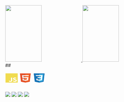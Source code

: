 <link rel="stylesheet" href="https://cdn.jsdelivr.net/gh/devicons/devicon@latest/devicon.min.css">
<div display>
<a href="https://github.com/HiagoCarlos">
<img height="180em" width="48%" src="https://github-readme-stats.vercel.app/api?username=HiagoCarlos&theme=dark&show_icons=true">
<img height="180em" width="48%" src="https://github-readme-stats.vercel.app/api/top-langs/?username=HiagoCarlos&layout=compact&theme=dark"></a>
   ##
</div>

<div style="display: inline_block"><br>
  <img align="center" alt="JS" height="30" width="40" src="https://raw.githubusercontent.com/devicons/devicon/master/icons/javascript/javascript-plain.svg">
  <img align="center" alt="HTML" height="30" width="40" src="https://raw.githubusercontent.com/devicons/devicon/master/icons/html5/html5-original.svg">
  <img align="center" alt="CSS" height="30" width="40" src="https://raw.githubusercontent.com/devicons/devicon/master/icons/css3/css3-original.svg">
  <i class="devicon-devicon-plain"></i>

  ##
</div>
  
  
<div> 
  <a href="https://www.instagram.com/_hiagocarlos/" target="_blank"><img src="https://img.shields.io/badge/-Instagram-%23E4405F?style=for-the-badge&logo=instagram&logoColor=white" target="_blank"></a>
  <a href="https://discord.gg/wagxzStdcR" target="_blank"><img src="https://img.shields.io/badge/Discord-7289DA?style=for-the-badge&logo=discord&logoColor=white" target="_blank"></a> 
  <a href = "mailto:hiagocarlos215@gmail.com"><img src="https://img.shields.io/badge/-Gmail-%23333?style=for-the-badge&logo=gmail&logoColor=white" target="_blank"></a>
  <a href="https://www.linkedin.com/in/hiagocarlos/" target="_blank"><img src="https://img.shields.io/badge/-LinkedIn-%230077B5?style=for-the-badge&logo=linkedin&logoColor=white" target="_blank"></a> 
</div>
